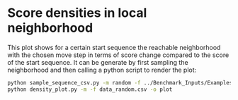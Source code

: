 Score densities in local neighborhood
=====================================

This plot shows for a certain start sequence the reachable neighborhood
with the chosen move step in terms of score change compared to the score
of the start sequence.
It can be generate by first sampling the neighborhood and then calling
a python script to render the plot:

``` bash
python sample_sequence_csv.py -m random -f ../Benchmark_Inputs/Examples/3str_ex.inp -o data
python density_plot.py -m -f data_random.csv -o plot
```
